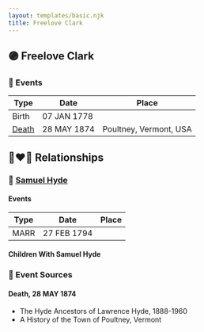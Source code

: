 ```yaml
---
layout: templates/basic.njk
title: Freelove Clark
---
```

## 🟣 Freelove Clark

### 📆 Events

Type | Date | Place
------ | ------ | ------
Birth | 07 JAN 1778 |
[Death](#event-1) | 28 MAY 1874 | Poultney, Vermont, USA

## 👩‍❤️‍👨 Relationships

### 🔵 [Samuel Hyde](/people/9/99101312)

#### Events

Type | Date | Place
------ | ------ | ------
MARR | 27 FEB 1794 |
#### Children With Samuel Hyde
### 📰 Event Sources

#### <a id="event-1"></a> Death, 28 MAY 1874
* The Hyde Ancestors of Lawrence Hyde, 1888-1960
* A History of the Town of Poultney, Vermont